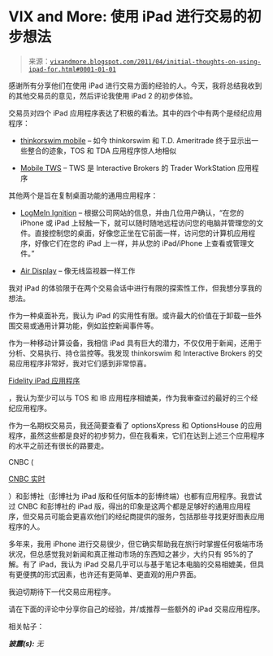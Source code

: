 <!--yml

类别：未分类

日期：2024-05-18 16:52:13

-->

# VIX and More: 使用 iPad 进行交易的初步想法

> 来源：[`vixandmore.blogspot.com/2011/04/initial-thoughts-on-using-ipad-for.html#0001-01-01`](http://vixandmore.blogspot.com/2011/04/initial-thoughts-on-using-ipad-for.html#0001-01-01)

感谢所有分享他们在使用 iPad 进行交易方面的经验的人。今天，我将总结我收到的其他交易员的意见，然后评论我使用 iPad 2 的初步体验。

交易员对四个 iPad 应用程序表达了积极的看法。其中的四个中有两个是经纪应用程序：

+   [thinkorswim mobile](https://www.thinkorswim.com/tos/displayPage.tos?webpage=iSwim&displayFormat=hide) – 如今 thinkorswim 和 T.D. Ameritrade 终于显示出一些整合的迹象，TOS 和 TDA 应用程序惊人地相似

+   [Mobile TWS](http://www.mobiletws.com/mobile/mobiles.php) – TWS 是 Interactive Brokers 的 Trader WorkStation 应用程序

其他两个是旨在复制桌面功能的通用应用程序：

+   [LogMeIn Ignition](https://secure.logmein.com/products/Ignition/iphone/) – 根据公司网站的信息，并由几位用户确认，“在您的 iPhone 或 iPad 上轻触一下，就可以随时随地远程访问您的电脑并管理您的文件。直接控制您的桌面，好像您正坐在它前面一样，访问您的计算机应用程序，好像它们在您的 iPad 上一样，并从您的 iPad/iPhone 上查看或管理文件。”

+   [Air Display](http://avatron.com/apps/air-display) – 像无线监视器一样工作

我对 iPad 的体验限于在两个交易会话中进行有限的探索性工作，但我想分享我的想法。

作为一种桌面补充，我认为 iPad 的实用性有限。或许最大的价值在于卸载一些外围交易或通用计算功能，例如监控新闻事件等。

作为一种移动计算设备，我相信 iPad 具有巨大的潜力，不仅仅用于新闻，还用于分析、交易执行、持仓监控等。我发现 thinkorswim 和 Interactive Brokers 的交易应用程序非常好，我对它们感到非常惊喜。

[Fidelity iPad 应用程序](http://personal.fidelity.com/misc/buffers/iphone-landing.shtml.cvsr)

，我认为至少可以与 TOS 和 IB 应用程序相媲美，作为我审查过的最好的三个经纪应用程序。

作为一名期权交易员，我还简要查看了 optionsXpress 和 OptionsHouse 的应用程序，虽然这些都是良好的初步努力，但在我看来，它们在达到上述三个应用程序的水平之前还有很长的路要走。

CNBC (

[CNBC 实时](http://www.cnbc.com/id/40534297/CNBC_REAL_TIME_IPAD_APP_NOW_AVAILABLE_AT_APPLE_S_APP_STORE)

）和彭博社（彭博社为 iPad 版和任何版本的彭博终端）也都有应用程序。我尝试过 CNBC 和彭博社的 iPad 版，得出的印象是这两个都是足够好的通用应用程序，但交易员可能会更喜欢他们的经纪商提供的服务，包括那些寻找更好图表应用程序的人。

多年来，我用 iPhone 进行交易很少，但它确实帮助我在旅行时掌握任何极端市场状况，但总感觉我对新闻和真正推动市场的东西知之甚少，大约只有 95%的了解。有了 iPad，我认为 iPad 交易几乎可以与基于笔记本电脑的交易相媲美，但具有更便携的形式因素，也许还有更简单、更直观的用户界面。

我迫切期待下一代交易应用程序。

请在下面的评论中分享你自己的经验，并/或推荐一些额外的 iPad 交易应用程序。

相关帖子：

***披露(s):*** *无*
